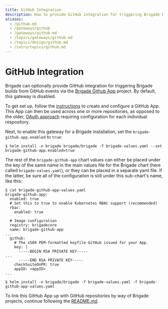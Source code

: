 ```yaml
---
title: GitHub Integration
description: How to provide GitHub integration for triggering Brigade builds from GitHub events.
aliases:
  - /github.md
  - /gateways/github
  - /gateways/github.md
  - /topics/gateways/github.md
  - /topics/design/github.md
  - /intro/topics/github.md
---
```


# GitHub Integration

Brigade can optionally provide GitHub integration for triggering Brigade builds from GitHub events
via the [Brigade Github App][brigade-github-app] project.  By default, this gateway is disabled.

To get set up, follow the [instructions][brigade-github-app-readme] to create and configure a GitHub App.
This App can then be used across one or more repositories, as opposed to the older, [OAuth approach](https://github.com/brigadecore/github-gateway-oauth) requiring configuration for each individual respository.

Next, to enable this gateway for a Brigade installation, set the `brigade-github-app.enabled` to `true`:

```
$ helm install -n brigade brigade/brigade -f brigade-values.yaml --set brigade-github-app.enabled=true
```

The rest of the `brigade-github-app` chart values can either be placed under the key of the same
name in the main values file for the Brigade chart (here called `brigade-values.yaml`), or they can be
placed in a separate yaml file.  If the latter, be sure all of the configuration is still under this
sub-chart's name, like this:

```
$ cat brigade-github-app-values.yaml
brigade-github-app:
  enabled: true
  # Set this to true to enable Kubernetes RBAC support (recommended)
  rbac:
    enabled: true

  # Image configuration
  registry: brigadecore
  name: brigade-github-app
...
  github:
    # The x509 PEM-formatted keyfile GitHub issued for your App.
    key: |
      -----BEGIN RSA PRIVATE KEY-----
...
      -----END RSA PRIVATE KEY-----
    checkSuiteOnPR: true
    appID: <appID>
...

$ helm install -n brigade/brigade -f brigade-values.yaml -f brigade-github-app-values.yaml
```

To link this GitHub App up with GitHub repositories by way of Brigade projects, continue following the
[README.md](https://github.com/brigadecore/brigade-github-app/blob/main/README.md#6-add-brigade-projects-for-each-github-project).

[brigade-github-app]: https://github.com/brigadecore/brigade-github-app
[brigade-github-app-readme]: https://github.com/brigadecore/brigade-github-app/blob/main/README.md